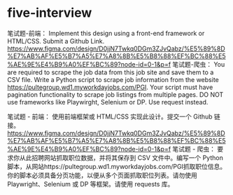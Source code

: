 # five-interview


笔试题-前端：
Implement this design using a front-end framework or HTML/CSS. Submit a Github Link.
https://www.figma.com/design/D0jjN7Twkq0DGm3ZJvQabz/%E5%89%8D%E7%AB%AF%E5%B7%A5%E7%A8%8B%E5%B8%88%EF%BC%88%E5%AE%9E%E4%B9%A0%EF%BC%89?node-id=0-1&p=f
笔试题-爬虫：
 You are required to scrape the job data from this job site and save them to a CSV file.  Write a Python script to scrape job information from the website https://pultegroup.wd1.myworkdayjobs.com/PGI.
 Your script must have pagination functionality to scrape job listings from multiple pages. DO NOT use frameworks like Playwirght, Selenium or DP. Use request instead.

笔试题 - 前端：
使用前端框架或 HTML/CSS 实现此设计。提交一个 Github 链接。
https://www.figma.com/design/D0jjN7Twkq0DGm3ZJvQabz/%E5%89%8D%E7%AB%AF%E5%B7%A5%E7%A8%8B%E5%B8%88%EF%BC%88%E5%AE%9E%E4%B9%A0%EF%BC%89?node-id=0-1&p=f
笔试题 - 爬虫：
要求你从此招聘网站抓取职位数据，并将其保存到 CSV 文件中。编写一个 Python 脚本，从网站https://pultegroup.wd1.myworkdayjobs.com/PGI抓取职位信息。
你的脚本必须具备分页功能，以便从多个页面抓取职位列表。请勿使用 Playwright、Selenium 或 DP 等框架。请使用 requests 库。
